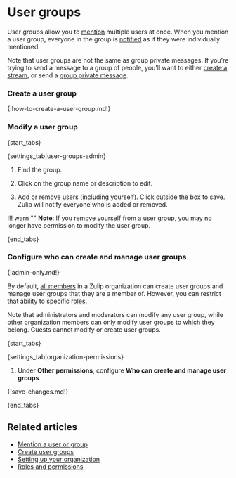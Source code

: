 # User groups

User groups allow you to [mention](/help/mention-a-user-or-group) multiple
users at once. When you mention a user group, everyone in the group is
[notified](/help/pm-mention-alert-notifications) as if they were
individually mentioned.

Note that user groups are not the same as group private messages. If you're
trying to send a message to a group of people, you'll want to either
[create a stream](/help/create-a-stream), or send a
[group private message](/help/private-messages).

### Create a user group

{!how-to-create-a-user-group.md!}

### Modify a user group

{start_tabs}

{settings_tab|user-groups-admin}

1. Find the group.

1. Click on the group name or description to edit.

1. Add or remove users (including yourself). Click outside the box
   to save.  Zulip will notify everyone who is added or removed.

!!! warn ""
    **Note**: If you remove yourself from a user group, you
    may no longer have permission to modify the user group.

{end_tabs}

### Configure who can create and manage user groups

{!admin-only.md!}

By default, [all members](/help/roles-and-permissions) in a Zulip
organization can create user groups and manage user groups that they
are a member of. However, you can restrict that ability to specific
[roles](/help/roles-and-permissions).

Note that administrators and moderators can modify any user group,
while other organization members can only modify user groups to which
they belong. Guests cannot modify or create user groups.

{start_tabs}

{settings_tab|organization-permissions}

1. Under **Other permissions**, configure **Who can create and manage user groups**.

{!save-changes.md!}

{end_tabs}

## Related articles

* [Mention a user or group](/help/mention-a-user-or-group)
* [Create user groups](/help/create-user-groups)
* [Setting up your organization](/help/getting-your-organization-started-with-zulip)
* [Roles and permissions](/help/roles-and-permissions)
